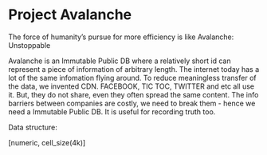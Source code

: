 # Project Avalanche

The force of humanity’s pursue for more efficiency is like Avalanche: Unstoppable


Avalanche is an Immutable Public DB where a relatively short id can represent a piece of information of arbitrary length. 
The internet today has a lot of the same infomation flying around. To reduce meaningless transfer of the data, we invented CDN. FACEBOOK, TIC TOC, TWITTER and etc all use it. But, they do not share, even they often spread the same content. The info barriers between companies are costly, we need to break them - hence we need a Immutable Public DB. It is useful for recording truth too.


Data structure:

[numeric, cell_size(4k)]

